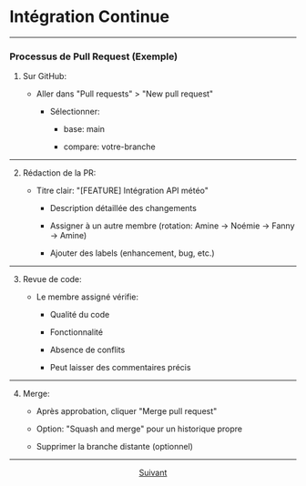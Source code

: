 # Intégration Continue

---

### Processus de Pull Request (Exemple)

1. Sur GitHub:

    * Aller dans "Pull requests" > "New pull request"

        * Sélectionner:

           * base: main

           * compare: votre-branche

---

2. Rédaction de la PR:

    * Titre clair: "[FEATURE] Intégration API météo"

        * Description détaillée des changements

        * Assigner à un autre membre (rotation: Amine → Noémie → Fanny → Amine)

        * Ajouter des labels (enhancement, bug, etc.)

---

3. Revue de code:

    * Le membre assigné vérifie:

        * Qualité du code

        * Fonctionnalité

        * Absence de conflits

        * Peut laisser des commentaires précis

---

4. Merge:

    * Après approbation, cliquer "Merge pull request"

    * Option: "Squash and merge" pour un historique propre

    * Supprimer la branche distante (optionnel)

---

<p align="center">
<a href="./fusionBranch.md">Suivant</a>
</p>